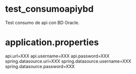 # test_consumoapiybd
Test consumo de api con BD Oracle. 

# application.properties
api.url=XXX
api.username=XXX
api.password=XXX
spring.datasource.url=XXX
spring.datasource.username=XXX
spring.datasource.password=XXX

